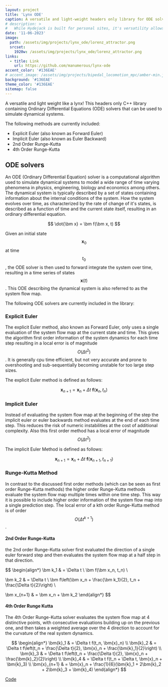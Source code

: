 ```yaml
---
layout: project
title: 'Lynx ODE'
caption: A versatile and light-weight headers only library for ODE solvers in C++
# description: >
#   While Hydejack is built for personal sites, it's versatility allows it to be used a product page as well.
date: '11-06-2023'
image: 
  path: /assets/img/projects/lynx_ode/lorenz_attractor.png
  srcset: 
    1920w: /assets/img/projects/lynx_ode/lorenz_attractor.png
links:
  - title: Link
    url: https://github.com/manumerous/lynx-ode
accent_color: '#136EAE'
# accent_image: /assets/img/projects/bipedal_locomotion_mpc/amber-min.jpg
background: '#136EAE'
theme_color: '#136EAE'
sitemap: false
---
```


A versatile and light weight like a lynx! This headers only C++ library containing Ordinary Differential Equations (ODE) solvers that can be used to simulate dynamical systems.

The following methods are currently included:

- Explicit Euler (also known as Forward Euler)
- Implicit Euler (also known as Euler Backward)
- 2nd Order Runge-Kutta
- 4th Order Runge-Kutta

## ODE solvers

An ODE (Ordinary Differential Equation) solver is a computational algorithm used to simulate dynamical systems to model a wide range of time varying phenomena in physics, engineering, biology and economics among others. The dynamical system is typically described by a set of states containing information about the internal conditions of the system. How the system evolves over time, as characterized by the rate of change of it's states, is described as a function of time and the current state itself, resulting in an ordinary differential equation.

$$ \dot{\bm x} = \bm f(\bm x, t) $$

Given an initial state $$\bm x_0$$ at time $$t_0$$, the ODE solver is then used to forward integrate the system over time, resulting in a time series of states $$\bm x(t)$$. This ODE describing the dynamical system is also referred to as the system flow map. 

The following ODE solvers are currently included in the library:

### Explicit Euler

The explicit Euler method, also known as Forward Euler, only uses a single evaluation of the system flow map at the current state and time. This gives the algorithm first order information of the system dynamics for each time step resulting in a local error is of magnitude $$ O( \Delta t^2 ) $$. It is generally cpu time efficient, but not very accurate and prone to overshooting and sub-sequentially becoming unstable for too large step sizes. 

The explicit Euler method is defined as follows:

$$\bm  x_{n+1} =\bm x_n + \Delta t \ \bm f(\bm x_n, t_n) $$

### Implicit Euler

Instead of evaluating the system flow map at the beginning of the step the implicit euler or euler backwards method evaluates at the end of each time step. This reduces the risk of numeric instabilities at the cost of additional complexity. Also this first order method has a local error of magnitude $$O(\Delta t^2)$$

The implicit Euler Method is defined as follows: 

$$\bm x_{n+1} = \bm x_n + \Delta t \ \bm f(\bm x_{n+1}, t_{n+1}) $$

### Runge-Kutta Method

In contrast to the discussed first order methods (which can be seen as first order Runge-Kutta methods) the higher order Runge-Kutta methods evaluate the system flow map multiple times within one time step. This way it is possible to include higher order information of the system flow map into a single prediction step. The local error of a kth order Runge-Kutta method is of order $$O(\Delta t^{k+1})$$. 

#### 2nd Order Runge-Kutta
the 2nd order Runge-Kutta solver first evaluated the direction of a single euler forward step and then evaluates the system flow map at a half step in that direction. 

$$
\begin{align*}
\bm k_1 & = \Delta t \  \bm f(\bm x_n, t_n) \\

\bm k_2 & = \Delta t \ \bm f\left(\bm x_n + \frac{\bm k_1}{2}, t_n + \frac{\Delta t}{2}\right) \\

\bm x_{n+1} & = \bm x_n + \bm k_2
\end{align*}
$$

#### 4th Order Runge Kutta
The 4th Order Runge-Kutta solver evaluates the system flow map at 4 distinctive points, with consecutive evaluations building up on the previous one, and then takes a weighted average over the 4 direction to account for the curvature of the real system dynamics. 

$$
\begin{align*}
\bm{k}_1 & = \Delta t f(t_n, \bm{x}_n) \\
\bm{k}_2 & = \Delta t f\left(t_n + \frac{\Delta t}{2}, \bm{x}_n + \frac{\bm{k}_1}{2}\right) \\
\bm{k}_3 & = \Delta t f\left(t_n + \frac{\Delta t}{2}, \bm{x}_n + \frac{\bm{k}_2}{2}\right) \\
\bm{k}_4 & = \Delta t f(t_n + \Delta t, \bm{x}_n + \bm{k}_3) \\
\bm{x}_{n+1} & = \bm{x}_n + \frac{1}{6}(\bm{k}_1 + 2\bm{k}_2 + 2\bm{k}_3 + \bm{k}_4)
\end{align*}
$$


<a href="https://github.com/manumerous/lynx-ode" class="btn btn-sm btn-primary mt1" target="_blank">
        Code
</a>


